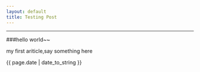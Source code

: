 ```yaml
---
layout: default
title: Testing Post
---
```


-----

###hello world~~

<p>my first ariticle,say something here</p>
<p>{{ page.date | date_to_string }}</p>